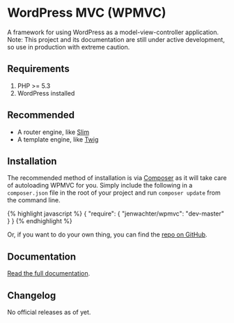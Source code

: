 # WordPress MVC (WPMVC)

A framework for using WordPress as a model-view-controller application. Note: This project and its documentation are still under active development, so use in production with extreme caution.

## Requirements

1. PHP >= 5.3
1. WordPress installed


## Recommended
* A router engine, like [Slim](http://www.slimframework.com/)
* A template engine, like [Twig](http://twig.sensiolabs.org/)


## Installation

The recommended method of installation is via [Composer](http://getcomposer.org/) as it will take care of autoloading WPMVC for you. Simply include the following in a `composer.json` file in the root of your project and run `composer update` from the command line.

{% highlight javascript %}
{
    "require": {
        "jenwachter/wpmvc": "dev-master"
    }
}
{% endhighlight %}

Or, if you want to do your own thing, you can find the [repo on GitHub](https://github.com/jenwachter/wpmvc).


## Documentation

[Read the full documentation](http://jenwachter.com/projects/wpmvc/).


## Changelog

No official releases as of yet.
